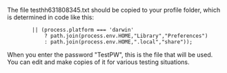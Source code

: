 The file testhh631808345.txt should be copied to your profile folder, which is determined
in code like this:
```    const homeDir = process.env.APPDATA
        || (process.platform === 'darwin'
            ? path.join(process.env.HOME,"Library","Preferences")
            : path.join(process.env.HOME,".local","share"));
```
When you enter the password "TestPW", this is the file that will be used. You can edit
and make copies of it for various testing situations.
